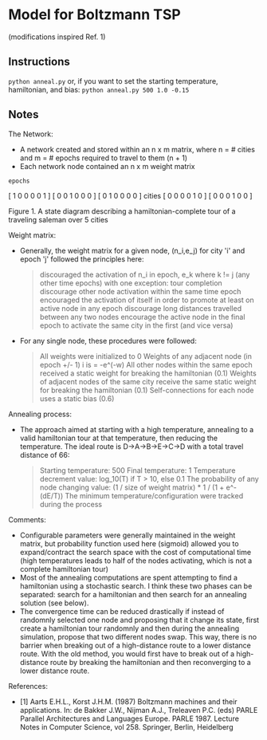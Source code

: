 # Model for Boltzmann TSP
(modifications inspired Ref. 1)

## Instructions
`python anneal.py`
or, if you want to set the starting temperature, hamiltonian, and bias:
`python anneal.py 500 1.0 -0.15`

## Notes
The Network:
- A network created and stored within an n x m matrix, where n = # cities and m = # epochs required to travel to them (n + 1)
- Each network node contained an n x m weight matrix
>>>   
    epochs
[ 1 0 0 0 0 1 ]
[ 0 0 1 0 0 0 ]
[ 0 1 0 0 0 0 ] cities
[ 0 0 0 0 1 0 ]
[ 0 0 0 1 0 0 ]
>>>
Figure 1. A state diagram describing a hamiltonian-complete tour of a traveling saleman over 5 cities

Weight matrix:
- Generally, the weight matrix for a given node, (n_i,e_j) for city 'i' and epoch 'j' followed the principles here:
    > discouraged the activation of n_i in epoch, e_k where k != j (any other time epochs) with one exception: tour completion
    > discourage other node activation within the same time epoch
    > encouraged the activation of itself in order to promote at least on active node in any epoch
    > discourage long distances travelled between any two nodes
    > encourage the active node in the final epoch to activate the same city in the first (and vice versa)
- For any single node, these procedures were followed:
    > All weights were initialized to 0
    > Weights of any adjacent node (in epoch +/- 1) i is = -e^(-w)
    > All other nodes within the same epoch received a static weight for breaking the hamiltonian (0.1)
    > Weights of adjacent nodes of the same city receive the same static weight for breaking the hamiltonian (0.1)
    > Self-connections for each node uses a static bias (0.6)

Annealing process:
- The approach aimed at starting with a high temperature, annealing to a valid hamiltonian tour at that temperature, then reducing the temperature. The ideal route is D->A->B->E->C->D with a total travel distance of 66:
    > Starting temperature: 500
    > Final temperature: 1
    > Temperature decrement value: log_10(T) if T > 10, else 0.1
    > The probability of any node changing value: (1 / size of weight matrix) * 1 / (1 + e^-(dE/T))
    > The minimum temperature/configuration were tracked during the process

Comments:
 - Configurable parameters were generally maintained in the weight matrix, but probability function used here (sigmoid) allowed you to expand/contract the search space with the cost of computational time (high temperatures leads to half of the nodes activating, which is not a complete hamiltonian tour)
 - Most of the annealing computations are spent attempting to find a hamiltonian using a stochastic search. I think these two phases can be separated: search for a hamiltonian and then search for an annealing solution (see below).
 - The convergence time can be reduced drastically if instead of randomnly selected one node and proposing that it change its state, first create a hamiltonian tour randomnly and then during the annealing simulation, propose that two different nodes swap. This way, there is no barrier when breaking out of a high-distance route to a lower distance route. With the old method, you would first have to break out of a high-distance route by breaking the hamiltonian and then reconverging to a lower distance route.
 
References:
- [1] Aarts E.H.L., Korst J.H.M. (1987) Boltzmann machines and their applications. In: de Bakker J.W., Nijman A.J., Treleaven P.C. (eds) PARLE Parallel Architectures and Languages Europe. PARLE 1987. Lecture Notes in Computer Science, vol 258. Springer, Berlin, Heidelberg
